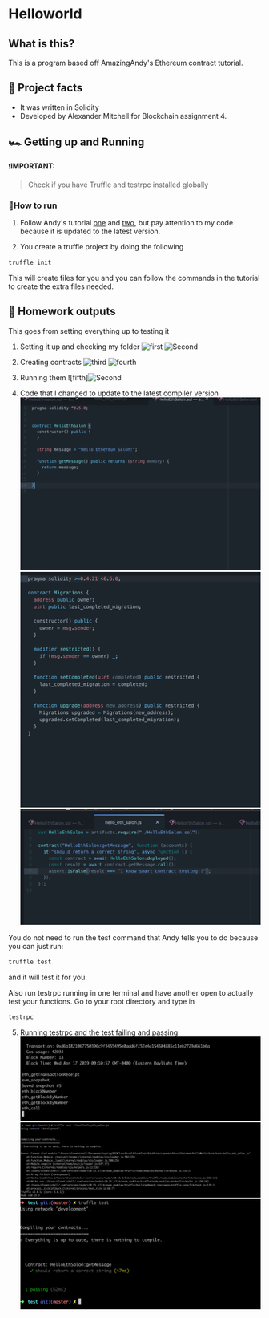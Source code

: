 # Helloworld

## What is this?

This is a program based off AmazingAndy's Ethereum contract tutorial.

## 💯 Project facts
* It was written in Solidity
* Developed by Alexander Mitchell for Blockchain assignment 4.

## 🏎 Getting up and Running

❗️**IMPORTANT:**
> Check if you have Truffle and testrpc installed globally

### 🤔How to run
1. Follow Andy's tutorial [one](https://medium.com/etherereum-salon/hello-ethereum-solan-contract-4643118a6119) and [two](https://medium.com/etherereum-salon/eth-testing-472c2f73b4c3), but pay attention to my code because it is updated to the latest version.

2. You create a truffle project by doing the following

```bash
truffle init
```
This will create files for you and you can follow the commands in the tutorial to create the extra files needed.


## 📝 Homework outputs

This goes from setting everything up to testing it

1. Setting it up and checking my folder
![first](/pics/HelloWorld1.png)
![Second](/pics/HelloWorld2.png)

2. Creating contracts
![third](/pics/HelloWorld3.png)
![fourth](/pics/HelloWorld4.png)

3. Running them
![fifth]![Second](/pics/HelloWorld5.png)

4. Code that I changed to update to the latest compiler version
![sixth](/pics/test_1.png)
![seventh](/pics/test_2.png)
![eighth](/pics/test_3.png)

You do not need to run the test command that Andy tells you to do because you can just run:
```bash
truffle test
```
and it will test it for you.

Also run testrpc running in one terminal and have another open to actually test your functions.
Go to your root directory and type in
```bash
testrpc
```

5. Running testrpc and the test failing and passing
![ninth](/pics/test_6.png)
![tenth](/pics/test-wrong.png)
![eleventh](/pics/test-right.png)
